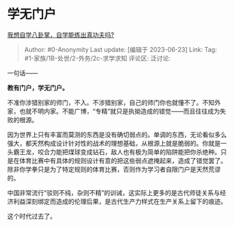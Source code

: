 # 学无门户
[我想自学八卦掌，自学能练出真功夫吗?](https://www.zhihu.com/question/564452584/answer/2850119796)

> Author: #0-Anonymity
> Last update: [编辑于 2023-06-23]
> Link:
> Tag: #1-家族/1B-处世/2-外务/2c-求学求知
> 评论区:
> 泛讨论:

一句话——

**教有门户，学无门户。**

不准你涉猎别家的师门，不入。不涉猎别家，自己的师门你也就懂不了。不知外家，也就不明内家。不能广博，“专精”就只是执拗造成的错觉——而且往往成为失败的根源。

因为世界上只有丰富而莫测的东西是没有确切弱点的。单调的东西，无论看似多么强大，都天然构成设计针对性的战术的理想基础，从根源上就是脆弱的。你就是一头霸王龙，咬合力能把煤球变成钻石，敌人也有极为简单的陷阱能把你杀绝种。只是在体育比赛中有具体的规则设计有意的把这些弱点遮掩起来，造成了错觉罢了。除非你学拳只是为了特定规则的体育比赛，否则作为学习者自限门户是天然荒谬的。

中国非常流行“驳则不纯，杂则不精”的训诫，这实际上更多的是古代师徒关系与经济利益深刻绑定而造成的伦理后果，是古代生产力样式在生产关系上留下的痕迹。

这个时代过去了。